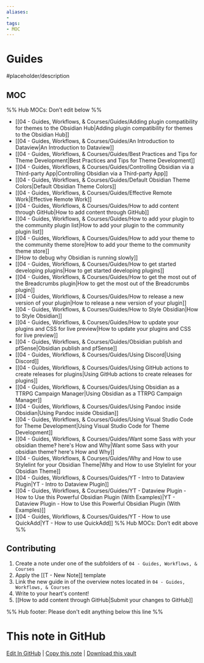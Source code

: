 ```yaml
---
aliases:
- 
tags:
- MOC
---
```


# Guides

#placeholder/description 

## MOC

%% Hub MOCs: Don’t edit below  %%
-  [[04 - Guides, Workflows, & Courses/Guides/Adding plugin compatibility for themes to the Obsidian Hub|Adding plugin compatibility for themes to the Obsidian Hub]]
-  [[04 - Guides, Workflows, & Courses/Guides/An Introduction to Dataview|An Introduction to Dataview]]
-  [[04 - Guides, Workflows, & Courses/Guides/Best Practices and Tips for Theme Development|Best Practices and Tips for Theme Development]]
-  [[04 - Guides, Workflows, & Courses/Guides/Controlling Obsidian via a Third-party App|Controlling Obsidian via a Third-party App]]
-  [[04 - Guides, Workflows, & Courses/Guides/Default Obsidian Theme Colors|Default Obsidian Theme Colors]]
-  [[04 - Guides, Workflows, & Courses/Guides/Effective Remote Work|Effective Remote Work]]
-  [[04 - Guides, Workflows, & Courses/Guides/How to add content through GitHub|How to add content through GitHub]]
-  [[04 - Guides, Workflows, & Courses/Guides/How to add your plugin to the community plugin list|How to add your plugin to the community plugin list]]
-  [[04 - Guides, Workflows, & Courses/Guides/How to add your theme to the community theme store|How to add your theme to the community theme store]]
- [[How to debug why Obsidian is running slowly]]
-  [[04 - Guides, Workflows, & Courses/Guides/How to get started developing plugins|How to get started developing plugins]]
-  [[04 - Guides, Workflows, & Courses/Guides/How to get the most out of the Breadcrumbs plugin|How to get the most out of the Breadcrumbs plugin]]
-  [[04 - Guides, Workflows, & Courses/Guides/How to release a new version of your plugin|How to release a new version of your plugin]]
-  [[04 - Guides, Workflows, & Courses/Guides/How to Style Obsidian|How to Style Obsidian]]
-  [[04 - Guides, Workflows, & Courses/Guides/How to update your plugins and CSS for live preview|How to update your plugins and CSS for live preview]]
-  [[04 - Guides, Workflows, & Courses/Guides/Obsidian publish and pfSense|Obsidian publish and pfSense]]
-  [[04 - Guides, Workflows, & Courses/Guides/Using Discord|Using Discord]]
-  [[04 - Guides, Workflows, & Courses/Guides/Using GitHub actions to create releases for plugins|Using GitHub actions to create releases for plugins]]
-  [[04 - Guides, Workflows, & Courses/Guides/Using Obsidian as a TTRPG Campaign Manager|Using Obsidian as a TTRPG Campaign Manager]]
-  [[04 - Guides, Workflows, & Courses/Guides/Using Pandoc inside Obsidian|Using Pandoc inside Obsidian]]
-  [[04 - Guides, Workflows, & Courses/Guides/Using Visual Studio Code for Theme Development|Using Visual Studio Code for Theme Development]]
-  [[04 - Guides, Workflows, & Courses/Guides/Want some Sass with your obsidian theme‽ here's How and Why|Want some Sass with your obsidian theme‽ here's How and Why]]
-  [[04 - Guides, Workflows, & Courses/Guides/Why and How to use Stylelint for your Obsidian Theme|Why and How to use Stylelint for your Obsidian Theme]]
-  [[04 - Guides, Workflows, & Courses/Guides/YT  - Intro to Dataview Plugin|YT  - Intro to Dataview Plugin]]
-  [[04 - Guides, Workflows, & Courses/Guides/YT - Dataview Plugin - How to Use this Powerful Obsidian Plugin (With Examples)|YT - Dataview Plugin - How to Use this Powerful Obsidian Plugin (With Examples)]]
-  [[04 - Guides, Workflows, & Courses/Guides/YT - How to use QuickAdd|YT - How to use QuickAdd]]
%% Hub MOCs: Don’t edit above  %%

## Contributing

1. Create a note under one of the subfolders of `04 - Guides, Workflows, & Courses`
2. Apply the [[T - New Note]] template
3. Link the new guide in of the overview notes located in `04 - Guides, Workflows, & Courses`
4. Write to your heart's content!
5. [[How to add content through GitHub|Submit your changes to GitHub]]

%% Hub footer: Please don't edit anything below this line %%

# This note in GitHub

<span class="git-footer">[Edit In GitHub](https://github.dev/obsidian-community/obsidian-hub/blob/main/04%20-%20Guides%2C%20Workflows%2C%20%26%20Courses/Guides/%F0%9F%97%82%EF%B8%8F%20Guides.md "git-hub-edit-note") | [Copy this note](https://raw.githubusercontent.com/obsidian-community/obsidian-hub/main/04%20-%20Guides%2C%20Workflows%2C%20%26%20Courses/Guides/%F0%9F%97%82%EF%B8%8F%20Guides.md "git-hub-copy-note") | [Download this vault](https://github.com/obsidian-community/obsidian-hub/archive/refs/heads/main.zip "git-hub-download-vault") </span>
